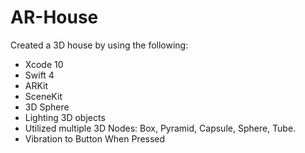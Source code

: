 # AR-House

Created a 3D house by using the following:

* Xcode 10
* Swift 4
* ARKit
* SceneKit
* 3D Sphere
* Lighting 3D objects
* Utilized multiple 3D Nodes: Box, Pyramid, Capsule, Sphere, Tube.
* Vibration to Button When Pressed
